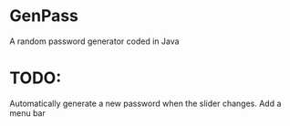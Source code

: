 # GenPass
A random password generator coded in Java

# TODO:
Automatically generate a new password when the slider changes.
Add a menu bar

